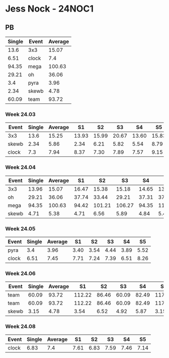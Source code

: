 # Jess Nock - 24NOC1

## PB
|Single|Event|Average|
|----|----|----|
|13.6|3x3|15.07|
|6.51|clock|7.4|
|94.35|mega|100.63|
|29.21|oh|36.06|
|3.4|pyra|3.96|
|2.34|skewb|4.78|
|60.09|team|93.72|
### Week 24.03
|Event|Single|Average|S1|S2|S3|S4|S5|
|-----|-------|------|--|--|--|--|--|
|3x3|13.6|15.25|13.93|15.99|20.67|13.60|15.83|
|skewb|2.34|5.86|2.34|6.21|5.82|5.54|8.79|
|clock|7.3|7.94|8.37|7.30|7.89|7.57|9.15|
### Week 24.04
|Event|Single|Average|S1|S2|S3|S4|S5|
|-----|-------|------|--|--|--|--|--|
|3x3|13.96|15.07|16.47|15.38|15.18|14.65|13.96|
|oh|29.21|36.06|37.74|33.44|29.21|37.31|37.44|
|mega|94.35|100.63|94.42|101.21|106.27|94.35|112.01|
|skewb|4.71|5.38|4.71|6.56|5.89|4.84|5.41|
### Week 24.05
|Event|Single|Average|S1|S2|S3|S4|S5|
|-----|-------|------|--|--|--|--|--|
|pyra|3.4|3.96|3.40|3.54|4.44|3.89|5.52|
|clock|6.51|7.45|7.71|7.24|7.39|6.51|8.26|
### Week 24.06
|Event|Single|Average|S1|S2|S3|S4|S5|
|-----|-------|------|--|--|--|--|--|
|team|60.09|93.72|112.22|86.46|60.09|82.49|117.28|
|team|60.09|93.72|112.22|86.46|60.09|82.49|117.28|
|skewb|3.15|4.78|3.54|6.52|4.92|5.87|3.15|
### Week 24.08
|Event|Single|Average|S1|S2|S3|S4|S5|
|-----|-------|------|--|--|--|--|--|
|clock|6.83|7.4|7.61|6.83|7.59|7.46|7.14|
